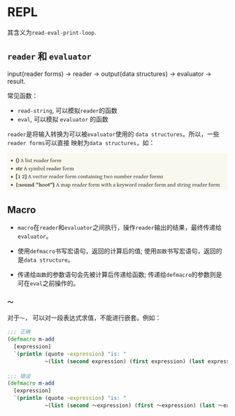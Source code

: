 # REPL

其含义为`read-eval-print-loop`.

## `reader` 和 `evaluator`

input(reader forms) -> reader -> output(data structures) -> evaluator -> result.

常见函数：

- `read-string`, 可以模拟`reader`的函数
- `eval`, 可以模拟 `evaluator` 的函数

`reader`是将输入转换为可以被`evaluator`使用的 `data structures`。所以，一些`reader forms`可以直接
映射为`data structures`，如：

![read forms](./img/read-eval-print/1.png)

## Macro

- `macro`在`reader`和`evaluator`之间执行，操作`reader`输出的结果，最终传递给`evaluator`。

- 使用`defmacro`书写宏语句，返回的计算后的值; 使用`函数`书写宏语句，返回的是`data structure`。

- 传递给`函数`的参数语句会先被计算后传递给函数; 传递给`defmacro`的参数则是可在`eval`之前操作的。

### `～`

对于`～`， 可以对一段表达式求值，不能进行嵌套。例如：

```clj
;;; 正确
(defmacro m-add
  [expression]
  `(println (quote ~expression) "is: "
            ~(list (second expression) (first expression) (last expression))))

;;; 错误
(defmacro m-add
  [expression]
  `(println (quote ~expression) "is: "
            ~(list (second ～expression) (first ～expression) (last ～expression))))

```

